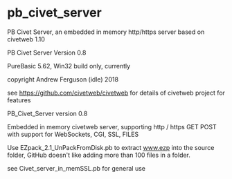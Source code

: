 # pb_civet_server
PB Civet Server, an embedded in memory http/https server based on civetweb 1.10

PB Civet Server Version 0.8 

PureBasic 5.62, Win32 build only, currently

copyright Andrew Ferguson (idle) 2018  

see https://github.com/civetweb/civetweb for details of civetweb project for features

PB_Civet_Server version 0.8

Embedded in memory civetweb server, supporting http / https GET POST with support for WebSockets, CGI, SSL, FILES

Use EZpack_2.1_UnPackFromDisk.pb to extract www.ezp into the source folder, GitHub doesn't like adding more than 100 files
in a folder. 

see Civet_server_in_memSSL.pb for general use 


















